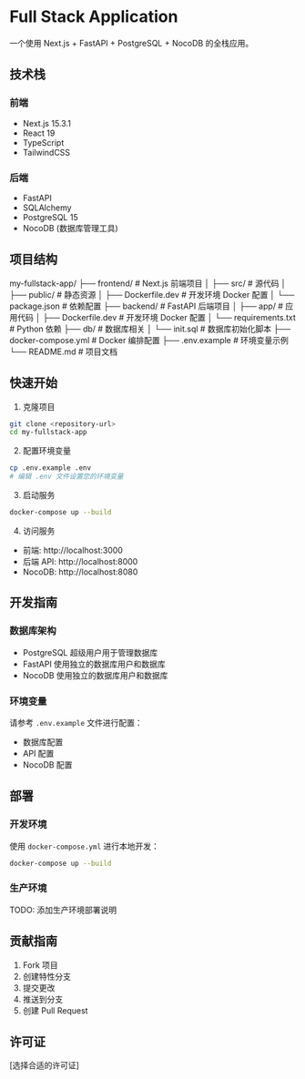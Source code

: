 # Full Stack Application

一个使用 Next.js + FastAPI + PostgreSQL + NocoDB 的全栈应用。

## 技术栈

### 前端
- Next.js 15.3.1
- React 19
- TypeScript
- TailwindCSS

### 后端
- FastAPI
- SQLAlchemy
- PostgreSQL 15
- NocoDB (数据库管理工具)

## 项目结构
my-fullstack-app/
├── frontend/ # Next.js 前端项目
│ ├── src/ # 源代码
│ ├── public/ # 静态资源
│ ├── Dockerfile.dev # 开发环境 Docker 配置
│ └── package.json # 依赖配置
├── backend/ # FastAPI 后端项目
│ ├── app/ # 应用代码
│ ├── Dockerfile.dev # 开发环境 Docker 配置
│ └── requirements.txt # Python 依赖
├── db/ # 数据库相关
│ └── init.sql # 数据库初始化脚本
├── docker-compose.yml # Docker 编排配置
├── .env.example # 环境变量示例
└── README.md # 项目文档

## 快速开始

1. 克隆项目
```bash
git clone <repository-url>
cd my-fullstack-app
```

2. 配置环境变量
```bash
cp .env.example .env
# 编辑 .env 文件设置您的环境变量
```

3. 启动服务
```bash
docker-compose up --build
```

4. 访问服务
- 前端: http://localhost:3000
- 后端 API: http://localhost:8000
- NocoDB: http://localhost:8080

## 开发指南

### 数据库架构
- PostgreSQL 超级用户用于管理数据库
- FastAPI 使用独立的数据库用户和数据库
- NocoDB 使用独立的数据库用户和数据库

### 环境变量
请参考 `.env.example` 文件进行配置：
- 数据库配置
- API 配置
- NocoDB 配置

## 部署

### 开发环境
使用 `docker-compose.yml` 进行本地开发：
```bash
docker-compose up --build
```

### 生产环境
TODO: 添加生产环境部署说明

## 贡献指南
1. Fork 项目
2. 创建特性分支
3. 提交更改
4. 推送到分支
5. 创建 Pull Request

## 许可证
[选择合适的许可证]